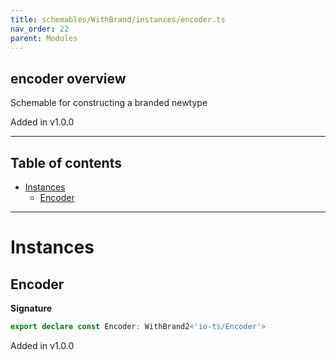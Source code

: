 ```yaml
---
title: schemables/WithBrand/instances/encoder.ts
nav_order: 22
parent: Modules
---
```


## encoder overview

Schemable for constructing a branded newtype

Added in v1.0.0

---

<h2 class="text-delta">Table of contents</h2>

- [Instances](#instances)
  - [Encoder](#encoder)

---

# Instances

## Encoder

**Signature**

```ts
export declare const Encoder: WithBrand2<'io-ts/Encoder'>
```

Added in v1.0.0
